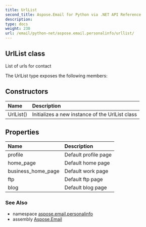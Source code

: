 ```yaml
---
title: UrlList
second_title: Aspose.Email for Python via .NET API Reference
description: 
type: docs
weight: 230
url: /email/python-net/aspose.email.personalinfo/urllist/
---
```


## UrlList class

List of urls for contact

The UrlList type exposes the following members:
## Constructors
| Name | Description |
| :- | :- |
|UrlList()|Initializes a new instance of the UrlList class|
## Properties
| Name | Description |
| :- | :- |
|profile|Default profile page|
|home_page|Default home page|
|business_home_page|Default work page|
|ftp|Default ftp page|
|blog|Default blog page|

### See Also

* namespace [aspose.email.personalinfo](/email/python-net/aspose.email.personalinfo/)
* assembly [Aspose.Email](/slides/python-net/)

